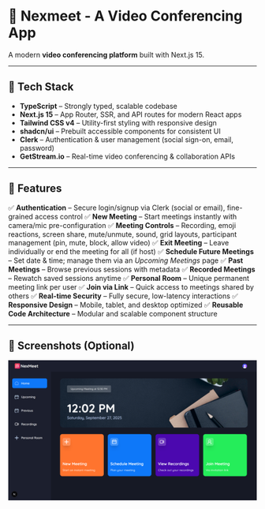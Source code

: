 # 🎥 Nexmeet - A Video Conferencing App

A modern **video conferencing platform** built with Next.js 15.

---

## 🚀 Tech Stack

- **TypeScript** – Strongly typed, scalable codebase
- **Next.js 15** – App Router, SSR, and API routes for modern React apps
- **Tailwind CSS v4** – Utility-first styling with responsive design
- **shadcn/ui** – Prebuilt accessible components for consistent UI
- **Clerk** – Authentication & user management (social sign-on, email, password)
- **GetStream.io** – Real-time video conferencing & collaboration APIs

---

## 🔋 Features

✅ **Authentication** – Secure login/signup via Clerk (social or email), fine-grained access control
✅ **New Meeting** – Start meetings instantly with camera/mic pre-configuration
✅ **Meeting Controls** – Recording, emoji reactions, screen share, mute/unmute, sound, grid layouts, participant management (pin, mute, block, allow video)
✅ **Exit Meeting** – Leave individually or end the meeting for all (if host)
✅ **Schedule Future Meetings** – Set date & time; manage them via an _Upcoming Meetings_ page
✅ **Past Meetings** – Browse previous sessions with metadata
✅ **Recorded Meetings** – Rewatch saved sessions anytime
✅ **Personal Room** – Unique permanent meeting link per user
✅ **Join via Link** – Quick access to meetings shared by others
✅ **Real-time Security** – Fully secure, low-latency interactions
✅ **Responsive Design** – Mobile, tablet, and desktop optimized
✅ **Reusable Code Architecture** – Modular and scalable component structure

---

## 📸 Screenshots (Optional)

![Nexmeet Landing Page](screenshot/Nexmeet.png)
